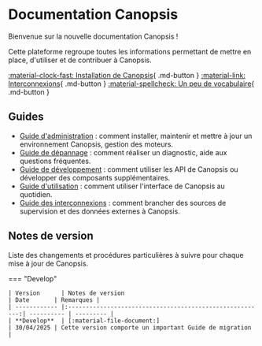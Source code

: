 # Documentation Canopsis

Bienvenue sur la nouvelle documentation Canopsis !

Cette plateforme regroupe toutes les informations permettant de mettre en place, d'utiliser et de contribuer à Canopsis.


[:material-clock-fast: Installation de Canopsis](guide-administration/installation/index.md){ .md-button }
[:material-link: Interconnexions](interconnexions/index.md){ .md-button }
[:material-spellcheck: Un peu de vocabulaire](guide-utilisation/vocabulaire/index.md){ .md-button }

## Guides

*  [Guide d'administration](guide-administration/index.md) : comment installer, maintenir et mettre à jour un environnement Canopsis, gestion des moteurs.
*  [Guide de dépannage](guide-de-depannage/index.md) : comment réaliser un diagnostic, aide aux questions fréquentes.
*  [Guide de développement](guide-developpement/index.md) : comment utiliser les API de Canopsis ou développer des composants supplémentaires.
*  [Guide d'utilisation](guide-utilisation/index.md) : comment utiliser l'interface de Canopsis au quotidien.
*  [Guide des interconnexions](interconnexions/index.md) : comment brancher des sources de supervision et des données externes à Canopsis.

## Notes de version

Liste des changements et procédures particulières à suivre pour chaque mise à jour de Canopsis.

=== "Develop"

    | Version      | Notes de version                                         | Date       | Remarques |
    | ------------ |:--------------------------------------------------------:| ---------- | --------- |
    | **Develop**  | [:material-file-document:]                               | 30/04/2025 | Cette version comporte un important Guide de migration |

